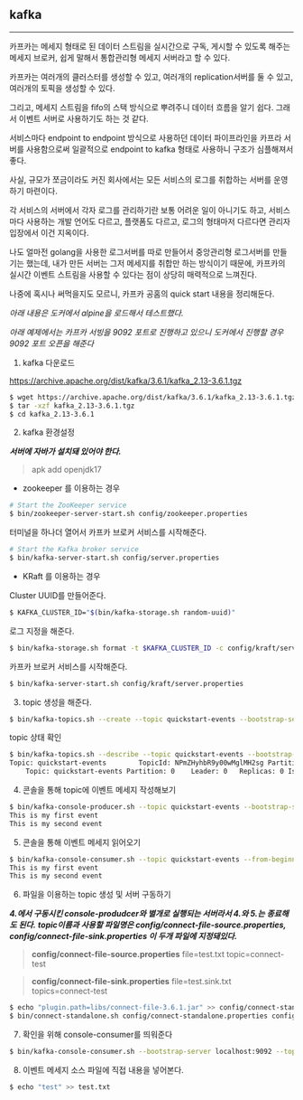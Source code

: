## kafka

---

카프카는 메세지 형태로 된 데이터 스트림을 실시간으로 구독, 게시할 수 있도록 해주는 메세지 브로커, 쉽게 말해서 통합관리형 메세지 서버라고 할 수 있다.

카프카는 여러개의 클러스터를 생성할 수 있고, 여러개의 replication서버를 둘 수 있고, 여러개의 토픽을 생성할 수 있다.

그리고, 메세지 스트림을 fifo의 스택 방식으로 뿌려주니 데이터 흐름을 알기 쉽다. 그래서 이벤트 서버로 사용하기도 하는 것 같다.

서비스마다 endpoint to endpoint 방식으로 사용하던 데이터 파이프라인을 카프라 서버를 사용함으로써 일괄적으로 endpoint to kafka 형태로 사용하니 구조가 심플해져서 좋다.

사실, 규모가 쪼금이라도 커진 회사에서는 모든 서비스의 로그를 취합하는 서버를 운영하기 마련이다.

각 서비스의 서버에서 각자 로그를 관리하기란 보통 어려운 일이 아니기도 하고, 서비스마다 사용하는 개발 언어도 다르고, 플랫폼도 다르고, 로그의 형태마저 다르다면 관리자 입장에서 이건 지옥이다.

나도 얼마전 golang을 사용한 로그서버를 따로 만들어서 중앙관리형 로그서버를 만들기는 했는데, 내가 만든 서버는 그저 메세지를 취합만 하는 방식이기 때문에, 카프카의 실시간 이벤트 스트림을 사용할 수 있다는 점이 상당히 매력적으로 느껴진다.

나중에 혹시나 써먹을지도 모르니, 카프카 공홈의 quick start 내용을 정리해둔다.

*아래 내용은 도커에서 alpine을 로드해서 테스트했다.*

*아래 예제에서는 카프카 서빙을 9092 포트로 진행하고 있으니 도커에서 진행할 경우 9092 포트 오픈을 해준다*

1. kafka 다운로드

https://archive.apache.org/dist/kafka/3.6.1/kafka_2.13-3.6.1.tgz

```bash
$ wget https://archive.apache.org/dist/kafka/3.6.1/kafka_2.13-3.6.1.tgz
$ tar -xzf kafka_2.13-3.6.1.tgz
$ cd kafka_2.13-3.6.1
```

2. kafka 환경설정

***서버에 자바가 설치돼 있어야 한다.***

> apk add openjdk17

- zookeeper 를 이용하는 경우

```bash
# Start the ZooKeeper service
$ bin/zookeeper-server-start.sh config/zookeeper.properties
```

터미널을 하나더 열어서 카프카 브로커 서비스를 시작해준다.

```bash
# Start the Kafka broker service
$ bin/kafka-server-start.sh config/server.properties
```

- KRaft 를 이용하는 경우

Cluster UUID를 만들어준다.

```bash
$ KAFKA_CLUSTER_ID="$(bin/kafka-storage.sh random-uuid)"
```

로그 지정을 해준다.

```bash
$ bin/kafka-storage.sh format -t $KAFKA_CLUSTER_ID -c config/kraft/server.properties
```

카프카 브로커 서비스를 시작해준다.

```bash
$ bin/kafka-server-start.sh config/kraft/server.properties
```

3. topic 생성을 해준다.

```bash
$ bin/kafka-topics.sh --create --topic quickstart-events --bootstrap-server localhost:9092
```

topic 상태 확인

```bash
$ bin/kafka-topics.sh --describe --topic quickstart-events --bootstrap-server localhost:9092
Topic: quickstart-events        TopicId: NPmZHyhbR9y00wMglMH2sg PartitionCount: 1       ReplicationFactor: 1	Configs:
    Topic: quickstart-events Partition: 0    Leader: 0   Replicas: 0 Isr: 0
```

4. 콘솔을 통해 topic에 이벤트 메세지 작성해보기

```bash
$ bin/kafka-console-producer.sh --topic quickstart-events --bootstrap-server localhost:9092
This is my first event
This is my second event
```

5. 콘솔을 통해 이벤트 메세지 읽어오기

```bash
$ bin/kafka-console-consumer.sh --topic quickstart-events --from-beginning --bootstrap-server localhost:9092
This is my first event
This is my second event
```

6. 파일을 이용하는 topic 생성 및 서버 구동하기

***4.에서 구동시킨 console-produdcer와 별개로 실행되는 서버라서 4.와 5.는 종료해도 된다.***
***topic이름과 사용할 파일명은 config/connect-file-source.properties, config/connect-file-sink.properties 이 두개 파일에 지정돼있다.***

> **config/connect-file-source.properties**
> file=test.txt
> topic=connect-test

> **config/connect-file-sink.properties**
> file=test.sink.txt
> topics=connect-test

```bash
$ echo "plugin.path=libs/connect-file-3.6.1.jar" >> config/connect-standalone.properties
$ bin/connect-standalone.sh config/connect-standalone.properties config/connect-file-source.properties config/connect-file-sink.properties
```

7. 확인을 위해 console-consumer를 띄워준다

```bash
$ bin/kafka-console-consumer.sh --bootstrap-server localhost:9092 --topic connect-test --from-beginning
```

8. 이벤트 메세지 소스 파일에 직접 내용을 넣어본다.

```bash
$ echo "test" >> test.txt
```

